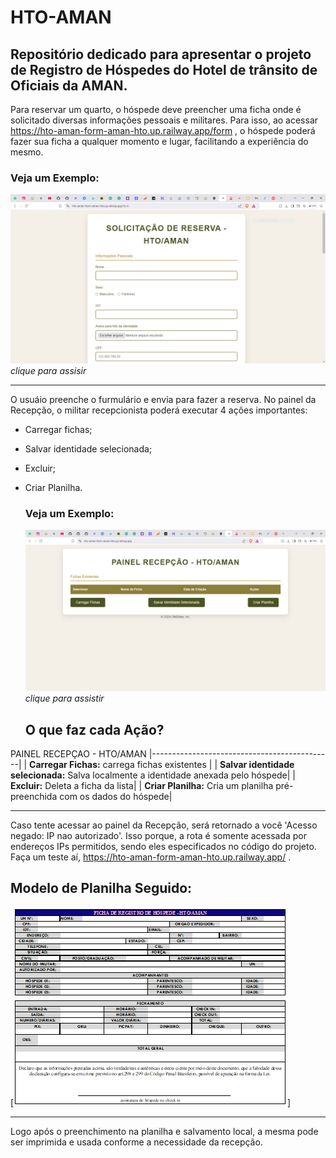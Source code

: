 # HTO-AMAN
Repositório dedicado para apresentar o projeto de **Registro de Hóspedes** do **Hotel de trânsito de Oficiais** da AMAN.
-----------------------------------------------------------------------------------------------------------------------
Para reservar um quarto, o hóspede deve preencher uma ficha onde é solicitado diversas informações pessoais e militares.
Para isso, ao acessar https://hto-aman-form-aman-hto.up.railway.app/form , o hóspede poderá fazer sua ficha a qualquer momento e lugar, facilitando a experiência do mesmo.
### Veja um Exemplo:
[![Assistir ao video](https://github.com/ON00dev/HTO-AMAN/blob/main/exemplos/miniatura-form.PNG)](https://github.com/ON00dev/HTO-AMAN/blob/main/exemplos/criando%20ficha.mp4) *clique para assisir*

------------------------------------------------------------------------------------------------------------------------

O usuáio preenche o furmulário e envia para fazer a reserva. No painel da Recepção, o militar recepcionista poderá executar 4 ações importantes:
- Carregar fichas;
- Salvar identidade selecionada;
- Excluir;
- Criar Planilha.


  ### Veja um Exemplo:
  [![Assistir ao video](https://github.com/ON00dev/HTO-AMAN/blob/main/exemplos/miniatura-recep.PNG)](https://github.com/ON00dev/HTO-AMAN/blob/main/exemplos/painel%20recepcao.mp4) *clique para assistir*

  ## O que faz cada Ação?

 PAINEL RECEPÇAO - HTO/AMAN
|---------------------------------------------|
| **Carregar Fichas:** carrega fichas existentes  |
| **Salvar identidade selecionada:** Salva localmente a identidade anexada pelo hóspede|
| **Excluir:** Deleta a ficha da lista|
| **Criar Planilha:** Cria um planilha pré-preenchida com os dados do hóspede|

-------------------------------------------------------------------------------------------------------------------------------

Caso tente acessar ao painel da Recepção, será retornado a você 'Acesso negado: IP nao autorizado'. Isso porque, a rota é somente acessada por endereços IPs permitidos, sendo eles especificados no código do projeto. Faça um teste aí, https://hto-aman-form-aman-hto.up.railway.app/ .

## Modelo de Planilha Seguido:
[![planilha modelo](https://github.com/ON00dev/HTO-AMAN/blob/main/exemplos/planilhar.PNG)]

------------------------------------------------------------------------------------------------------------------------------

Logo após o preenchimento na planilha e salvamento local, a mesma pode ser imprimida e usada conforme a necessidade da recepção.
